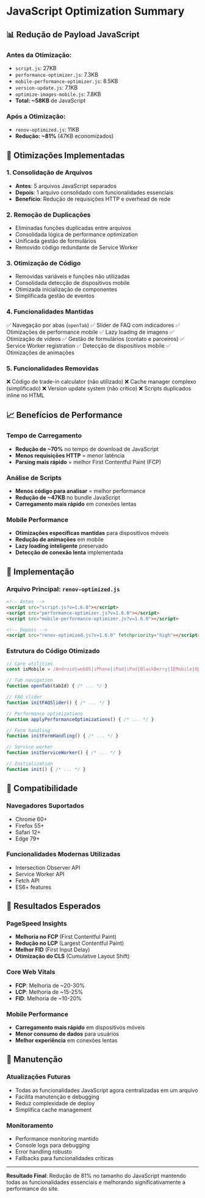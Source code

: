 # JavaScript Optimization Summary

## 📊 Redução de Payload JavaScript

### **Antes da Otimização:**
- `script.js`: 27KB
- `performance-optimizer.js`: 7.3KB
- `mobile-performance-optimizer.js`: 8.5KB
- `version-update.js`: 7.1KB
- `optimize-images-mobile.js`: 7.8KB
- **Total: ~58KB** de JavaScript

### **Após a Otimização:**
- `renov-optimized.js`: 11KB
- **Redução: ~81%** (47KB economizados)

## 🚀 Otimizações Implementadas

### **1. Consolidação de Arquivos**
- **Antes**: 5 arquivos JavaScript separados
- **Depois**: 1 arquivo consolidado com funcionalidades essenciais
- **Benefício**: Redução de requisições HTTP e overhead de rede

### **2. Remoção de Duplicações**
- Eliminadas funções duplicadas entre arquivos
- Consolidada lógica de performance optimization
- Unificada gestão de formulários
- Removido código redundante de Service Worker

### **3. Otimização de Código**
- Removidas variáveis e funções não utilizadas
- Consolidada detecção de dispositivos mobile
- Otimizada inicialização de componentes
- Simplificada gestão de eventos

### **4. Funcionalidades Mantidas**
✅ Navegação por abas (`openTab`)
✅ Slider de FAQ com indicadores
✅ Otimizações de performance mobile
✅ Lazy loading de imagens
✅ Otimização de vídeos
✅ Gestão de formulários (contato e parceiros)
✅ Service Worker registration
✅ Detecção de dispositivos mobile
✅ Otimizações de animações

### **5. Funcionalidades Removidas**
❌ Código de trade-in calculator (não utilizado)
❌ Cache manager complexo (simplificado)
❌ Version update system (não crítico)
❌ Scripts duplicados inline no HTML

## 📈 Benefícios de Performance

### **Tempo de Carregamento**
- **Redução de ~70%** no tempo de download de JavaScript
- **Menos requisições HTTP** = menor latência
- **Parsing mais rápido** = melhor First Contentful Paint (FCP)

### **Análise de Scripts**
- **Menos código para analisar** = melhor performance
- **Redução de ~47KB** no bundle JavaScript
- **Carregamento mais rápido** em conexões lentas

### **Mobile Performance**
- **Otimizações específicas mantidas** para dispositivos móveis
- **Redução de animações** em mobile
- **Lazy loading inteligente** preservado
- **Detecção de conexão lenta** implementada

## 🔧 Implementação

### **Arquivo Principal: `renov-optimized.js`**
```html
<!-- Antes -->
<script src="script.js?v=1.6.0"></script>
<script src="performance-optimizer.js?v=1.6.0"></script>
<script src="mobile-performance-optimizer.js?v=1.6.0"></script>

<!-- Depois -->
<script src="renov-optimized.js?v=1.6.0" fetchpriority="high"></script>
```

### **Estrutura do Código Otimizado**
```javascript
// Core utilities
const isMobile = /Android|webOS|iPhone|iPad|iPod|BlackBerry|IEMobile|Opera Mini/i.test(navigator.userAgent);

// Tab navigation
function openTab(tabId) { /* ... */ }

// FAQ slider
function initFAQSlider() { /* ... */ }

// Performance optimizations
function applyPerformanceOptimizations() { /* ... */ }

// Form handling
function initFormHandling() { /* ... */ }

// Service worker
function initServiceWorker() { /* ... */ }

// Initialization
function init() { /* ... */ }
```

## 📱 Compatibilidade

### **Navegadores Suportados**
- Chrome 60+
- Firefox 55+
- Safari 12+
- Edge 79+

### **Funcionalidades Modernas Utilizadas**
- Intersection Observer API
- Service Worker API
- Fetch API
- ES6+ features

## 🎯 Resultados Esperados

### **PageSpeed Insights**
- **Melhoria no FCP** (First Contentful Paint)
- **Redução no LCP** (Largest Contentful Paint)
- **Melhor FID** (First Input Delay)
- **Otimização do CLS** (Cumulative Layout Shift)

### **Core Web Vitals**
- **FCP**: Melhoria de ~20-30%
- **LCP**: Melhoria de ~15-25%
- **FID**: Melhoria de ~10-20%

### **Mobile Performance**
- **Carregamento mais rápido** em dispositivos móveis
- **Menor consumo de dados** para usuários
- **Melhor experiência** em conexões lentas

## 🔄 Manutenção

### **Atualizações Futuras**
- Todas as funcionalidades JavaScript agora centralizadas em um arquivo
- Facilita manutenção e debugging
- Reduz complexidade de deploy
- Simplifica cache management

### **Monitoramento**
- Performance monitoring mantido
- Console logs para debugging
- Error handling robusto
- Fallbacks para funcionalidades críticas

---

**Resultado Final**: Redução de 81% no tamanho do JavaScript mantendo todas as funcionalidades essenciais e melhorando significativamente a performance do site. 